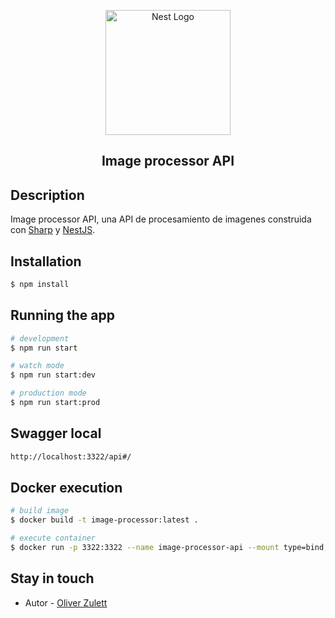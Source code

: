 <p align="center">
  <a href="http://nestjs.com/" target="blank"><img src="https://nestjs.com/img/logo-small.svg" width="200" alt="Nest Logo" /></a>
</p>

  <h2 align="center">Image processor API</h2>

## Description

Image processor API, una API de procesamiento de imagenes construida con [Sharp](https://sharp.pixelplumbing.com) y [NestJS](https://nestjs.com).

## Installation

```bash
$ npm install
```

## Running the app

```bash
# development
$ npm run start

# watch mode
$ npm run start:dev

# production mode
$ npm run start:prod
```

## Swagger local
```bash
http://localhost:3322/api#/
```

## Docker execution

```bash
# build image
$ docker build -t image-processor:latest .

# execute container
$ docker run -p 3322:3322 --name image-processor-api --mount type=bind,source="$(pwd)"/images,target=/app/images image-processor:latest
```

## Stay in touch

- Autor - [Oliver Zulett](https://www.linkedin.com/in/joshzulett/)

